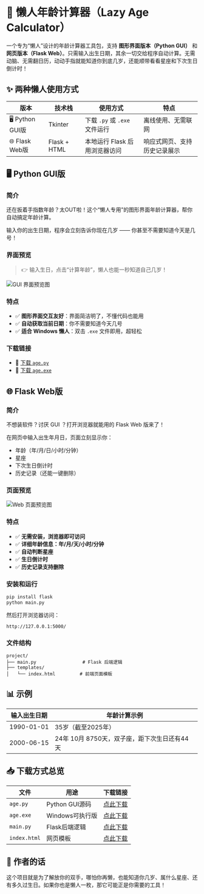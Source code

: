 # 🐌 懒人年龄计算器（Lazy Age Calculator）

一个专为“懒人”设计的年龄计算器工具包，支持 **图形界面版本（Python GUI）** 和 **网页版本（Flask Web）**。只需输入出生日期，其余一切交给程序自动计算。无需动脑、无需翻日历，动动手指就能知道你到底几岁，还能顺带看看星座和下次生日倒计时！



## ✨ 两种懒人使用方式

| 版本              | 技术栈          | 使用方式                   | 特点             |
| --------------- | ------------ | ---------------------- | -------------- |
| 🖥️ Python GUI版 | Tkinter      | 下载 `.py` 或 `.exe` 文件运行 | 离线使用、无需联网      |
| 🌐 Flask Web版   | Flask + HTML | 本地运行 Flask 后用浏览器访问     | 响应式网页、支持历史记录展示 |



## 🖥️ Python GUI版

### 简介

还在扳着手指数年龄？太OUT啦！这个“懒人专用”的图形界面年龄计算器，帮你自动搞定年龄计算。

输入你的出生日期，程序会立刻告诉你现在几岁 —— 你甚至不需要知道今天是几号！

### 界面预览

> 👉 输入生日，点击“计算年龄”，懒人也能一秒知道自己几岁！

![GUI 界面预览图](https://github.com/user-attachments/assets/4f7fa9d0-ae2a-47e2-8ed2-afc94b344ca3)

### 特点

* ✅ **图形界面交互友好**：界面简洁明了，不懂代码也能用
* ✅ **自动获取当前日期**：你不需要知道今天几号
* ✅ **适合 Windows 懒人**：双击 `.exe` 文件即用，超轻松

### 下载链接

* 💾 [下载 `age.py`](https://github.com/Re-ljk/age-calculator/blob/main/GUI版本/age.py)
* 💾 [下载 `age.exe`](https://github.com/Re-ljk/age-calculator/blob/main/GUI版本/age.exe)


## 🌐 Flask Web版

### 简介

不想装软件？讨厌 GUI ？打开浏览器就能用的 Flask Web 版来了！

在网页中输入出生年月日，页面立刻显示你：

* 年龄（年/月/日/小时/分钟）
* 星座
* 下次生日倒计时
* 历史记录（还能一键删除）

### 页面预览

![Web 页面预览图](https://github.com/user-attachments/assets/f196b9f0-63bf-42b4-ba74-dcedf1b8df09)

### 特点

* ✅ **无需安装，浏览器即可访问**
* ✅ **详细年龄信息：年/月/天/小时/分钟**
* ✅ **自动判断星座**
* ✅ **生日倒计时**
* ✅ **历史记录支持删除**

### 安装和运行

```bash
pip install flask
python main.py
```

然后打开浏览器访问：

```
http://127.0.0.1:5000/
```

### 文件结构

```
project/
├── main.py                 # Flask 后端逻辑
├── templates/
│   └── index.html         # 前端页面模板
```



## 📊 示例

| 输入出生日期     | 年龄计算示例                       |
| ---------- | ---------------------------- |
| 1990-01-01 | 35岁（截至2025年）                 |
| 2000-06-15 | 24年 10月 8750天，双子座，距下次生日还有44天 |



## 📥 下载方式总览

| 文件           | 用途           | 下载链接                                                                                  |
| ------------ | ------------ | ------------------------------------------------------------------------------------- |
| `age.py`     | Python GUI源码 | [点此下载](https://github.com/Re-ljk/age-calculator/blob/main/GUI版本/age.py)               |
| `age.exe`    | Windows可执行版  | [点此下载](https://github.com/Re-ljk/age-calculator/blob/main/GUI版本/age.exe)              |
| `main.py`    | Flask后端逻辑    | [点此下载](https://github.com/Re-ljk/age-calculator/blob/main/Web版本/main.py)              |
| `index.html` | 网页模板         | [点此下载](https://github.com/Re-ljk/age-calculator/blob/main/Web版本/templates/index.html) |



## 🧠 作者的话

这个项目就是为了解放你的双手，哪怕你再懒，也能知道你几岁、属什么星座、还有多久过生日。如果你也是懒人一枚，那它可能正是你需要的工具！

